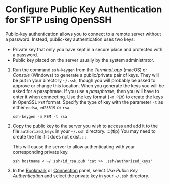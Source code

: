 Configure Public Key Authentication for SFTP using OpenSSH
====

Public-key authentication allows you to connect to a remote server without a password. Instead, public-key authentication uses two keys:
- Private key that only you have kept in a secure place and protected with a password.
- Public key placed on the server usually by the system administrator.

1. Run the command `ssh-keygen` from the _Terminal.app_ (macOS) or _Console_ (Windows) to generate a public/private pair
   of keys. They will be put in your directory `~/.ssh`, though you will probably be asked to approve or change this
   location. When you generate the keys you will be asked for a passphrase. If you use a *passphrase*, then you will
   have to enter it when connecting. Use the key format (`-m PEM`) to create the keys in OpenSSL `PEM` format. Specify the type of key with the parameter `-t` as either `ecdsa`, `ed25519` or `rsa`.

   ```
   ssh-keygen -m PEM -t rsa
   ```

2. Copy the public key to the server you wish to access and add it to the file `authorized_keys` in your `~/.ssh`
   directory.
   :::{tip}
   You may need to create the file if it does not exist.
   :::

   This will cause the server to allow authenticating with your corresponding private key.
   ```
   ssh hostname < ~/.ssh/id_rsa.pub 'cat >> .ssh/authorized_keys'
   ```
3. In the [Bookmark](../../cyberduck/bookmarks.md) or [Connection](../../cyberduck/connection.md) panel, select *Use Public Key Authentication* and select the private key in your `~/.ssh` directory.
